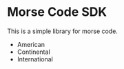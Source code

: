# Morse Code SDK
This is a simple library for morse code.


 - American
 - Continental
 - International

